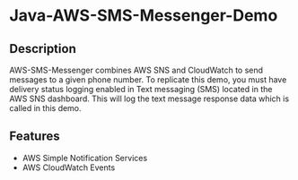 # Java-AWS-SMS-Messenger-Demo
## Description

AWS-SMS-Messenger combines AWS SNS and CloudWatch to send messages to a given phone number. To replicate this demo, you must have delivery status logging enabled in Text messaging (SMS) located in the AWS SNS dashboard. This will log the text message response data which is called in this demo.

## Features

- AWS Simple Notification Services
- AWS CloudWatch Events
